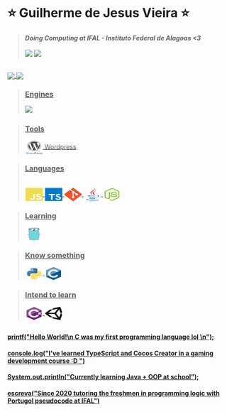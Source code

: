 #  ⭐ Guilherme de Jesus Vieira ⭐ 


>#### *Doing Computing at IFAL - Instituto Federal de Alagoas <3*
>
>
><a href="https://instagram.com/guilherme_gjv" target="_blank"><img src="https://img.shields.io/badge/-Instagram-%23E4405F?style=for-the-badge&logo=instagram&logoColor=white" target="_blank"></a>
><a href = "mailto:guijesus.info@gmail.com"><img src="https://img.shields.io/badge/-Gmail-%23333?style=for-the-badge&logo=gmail&logoColor=white" target="_blank"></a>
>
>
>
##


<div>
  <a href="https://github.com/guilherme-gjv">
  <img align="center" height="170em" src="https://github-readme-stats.vercel.app/api?username=guilherme-gjv&show_icons=true&theme=highcontrast&include_all_commits=true&count_private=true"/>
  <img align="center" height="170em" src="https://github-readme-stats.vercel.app/api/top-langs/?username=guilherme-gjv&layout=compact&langs_count=7&theme=highcontrast&hide=css"/>

<div/>
        
>### Engines
>   
>   ![](https://img.shields.io/badge/Cocos_Creator-92928f?style=flat&logo=Cocos)
>
        
>### Tools
>
>   <img align="center" alt="Gui-Wp" height="30" width="40" src="https://raw.githubusercontent.com/devicons/devicon/master/icons/wordpress/wordpress-original.svg"> Wordpress
 
>### Languages
>   <div style="display: inline_block"><br>
>  
>  <img align="center" alt="Gui-Js" height="30" width="40" src="https://raw.githubusercontent.com/devicons/devicon/master/icons/javascript/javascript-plain.svg"> 
>  <img align="center" alt="Gui-Ts" height="30" width="40" src="https://raw.githubusercontent.com/devicons/devicon/master/icons/typescript/typescript-plain.svg">
>  <img align="center" alt="Gui-Git" height="30" width="40" src="https://raw.githubusercontent.com/devicons/devicon/master/icons/git/git-original.svg">
>  <img align="center" alt="Gui-Java" height="30" width="40" src="https://raw.githubusercontent.com/devicons/devicon/master/icons/java/java-original.svg"> 
>  <img align="center" alt="Gui-NodeJS" height="30" width="40" src="https://raw.githubusercontent.com/devicons/devicon/master/icons/nodejs/nodejs-original.svg"> 
>
        
>### Learning
>
><img align="center" alt="Gui-Golang" height="30" width="40" src="https://raw.githubusercontent.com/devicons/devicon/master/icons/go/go-original.svg"> 
>
      
>### Know something
>
> <img align="center" alt="Gui-Python" height="30" width="40" src="https://raw.githubusercontent.com/devicons/devicon/master/icons/python/python-original.svg">
> <img align="center" alt="Gui-C" height="30" width="40" src="https://raw.githubusercontent.com/devicons/devicon/master/icons/c/c-original.svg">         
>        

>### Intend to learn
>
><img align="center" alt="Gui-CSharp" height="30" width="40" src="https://raw.githubusercontent.com/devicons/devicon/master/icons/csharp/csharp-original.svg"> 
><img align="center" alt="Gui-Unity" height="30" width="40" src="https://raw.githubusercontent.com/devicons/devicon/master/icons/unity/unity-original.svg"> 
>
     
 
   
## 
   
   
#### printf("Hello World!\n C was my first programming language lol \n");
   
#### console.log("I've learned TypeScript and Cocos Creator in a gaming development course :D ")
   
#### System.out.println("Currently learning Java + OOP at school");
        
#### escreva("Since 2020 tutoring the freshmen in programming logic with Portugol pseudocode at IFAL")

